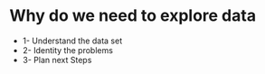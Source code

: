# Why do we need to explore data

-   1- Understand the data set
-   2- Identity the problems
-   3- Plan next Steps
